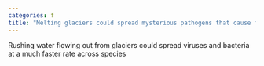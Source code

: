 ```yaml
---
categories: f
title: "Melting glaciers could spread mysterious pathogens that cause future pandemics scientists warn"
---
```

Rushing water flowing out from glaciers could spread viruses and bacteria at a much faster rate across species